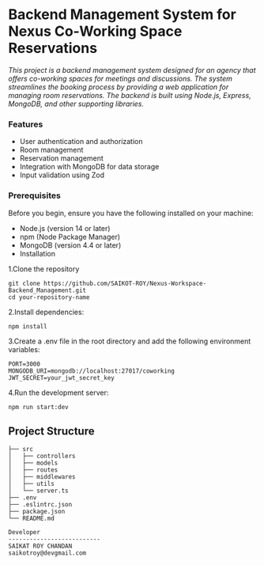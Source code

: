 # Backend Management System for Nexus Co-Working Space Reservations
*This project is a backend management system designed for an agency that offers co-working spaces for meetings and discussions. The system streamlines the booking process by providing a web application for managing room reservations. The backend is built using Node.js, Express, MongoDB, and other supporting libraries.*

### Features

- User authentication and authorization
- Room management
- Reservation management
- Integration with MongoDB for data storage
- Input validation using Zod

### Prerequisites

Before you begin, ensure you have the following installed on your machine:

- Node.js (version 14 or later)
- npm (Node Package Manager)
- MongoDB (version 4.4 or later)
- Installation

1.Clone the repository

```
git clone https://github.com/SAIKOT-ROY/Nexus-Workspace-Backend_Management.git
cd your-repository-name
```

2.Install dependencies:

```
npm install
```

3.Create a .env file in the root directory and add the following environment variables:

```
PORT=3000
MONGODB_URI=mongodb://localhost:27017/coworking
JWT_SECRET=your_jwt_secret_key
```

4.Run the development server:

```
npm run start:dev
```

## Project Structure
```
├── src
│   ├── controllers
│   ├── models
│   ├── routes
│   ├── middlewares
│   ├── utils
│   └── server.ts
├── .env
├── .eslintrc.json
├── package.json
└── README.md
```

```
Developer
--------------------------
SAIKAT ROY CHANDAN
saikotroy@devgmail.com
```